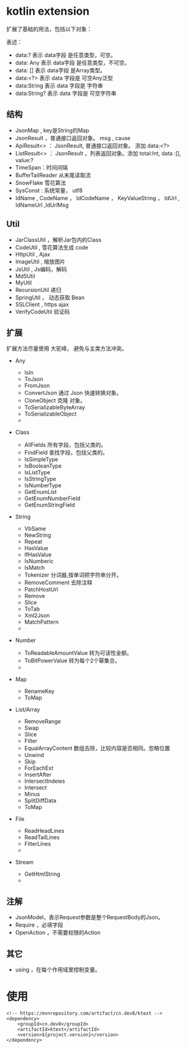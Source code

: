 # kotlin extension

扩展了基础的用法，包括以下对象：

表述：
- data:? 表示 data字段 是任意类型，可空。
- data: Any 表示 data字段 是任意类型，不可空。
- data: []  表示 data字段 是Array类型。
- data:<?> 表示 data 字段是 可空Any泛型
- data:String 表示 data 字段是 字符串
- data:String? 表示 data 字段是 可空字符串

## 结构
- JsonMap , key是String的Map
- JsonResult ，普通接口返回对象。 msg , cause
- ApiResult<> ： JsonResult, 普通接口返回对象。 添加 data:<?>
- ListResult<> ： JsonResult ，列表返回对象。添加 total:Int, data :[], value:?
- TimeSpan：时间间隔
- BufferTailReader 从末尾读取流
- SnowFlake 雪花算法
- SysConst : 系统常量， utf8
- IdName , CodeName ， IdCodeName ， KeyValueString ， IdUrl , IdNameUrl ,IdUrlMsg

## Util

- JarClassUtil ，解析Jar包内的Class
- CodeUtil , 雪花算法生成 code 
- HttpUtil , Ajax
- ImageUtil , 缩放图片
- JsUtil , Js编码，解码
- Md5Util
- MyUtil
- RecursionUtil 递归
- SpringUtil ， 动态获取 Bean
- SSLClient , https ajax
- VerifyCodeUtil 验证码

## 扩展
扩展方法尽量使用 大驼峰， 避免与主类方法冲突。

- Any 
    - IsIn
    - ToJson
    - FromJson
    - ConvertJson 通过 Json 快速转换对象。
    - CloneObject 克隆 对象。
    - ToSerializableByteArray
    - ToSerializableObject
    - 

- Class
    - AllFields 所有字段，包括父类的。
    - FindField 查找字段，包括父类的。
    - IsSimpleType 
    - IsBooleanType
    - IsListType
    - IsStringType
    - IsNumberType
    - GetEnumList
    - GetEnumNumberField
    - GetEnumStringField
- String
    - VbSame
    - NewString
    - Repeat 
    - HasValue
    - IfHasValue
    - IsNumberic
    - IsMatch
    - Tokenizer 分词器,按单词把字符串分开。
    - RemoveComment 去除注释
    - PatchHostUrl
    - Remove
    - Slice
    - ToTab
    - Xml2Json
    - MatchPattern
    - 

- Number
    - ToReadableAmountValue 转为可读性金额。
    - ToBitPowerValue 转为每个2个幂集合。
    - 
 
- Map
    - RenameKey
    - ToMap
- List/Array
    - RemoveRange
    - Swap
    - Slice
    - Filter
    - EqualArrayContent 数组去除，比较内容是否相同。忽略位置
    - Unwind
    - Skip 
    - ForEachExt
    - InsertAfter
    - IntersectIndeies
    - Intersect
    - Minus
    - SplitDiffData
    - ToMap
- File
    - ReadHeadLines
    - ReadTailLines
    - FilterLines
    -
- Stream
    - GetHtmlString
    -
## 注解
- JsonModel，表示Request参数是整个RequestBody的Json。
- Require ，必填字段
- OpenAction ，不需要权限的Action

## 其它
- using ，在每个作用域里控制变量。



# 使用
```
<!-- https://mvnrepository.com/artifact/cn.dev8/ktext -->
<dependency>
    <groupId>cn.dev8</groupId>
    <artifactId>ktext</artifactId>
    <version>${project.version}</version>
</dependency>
```

